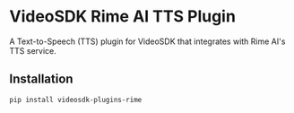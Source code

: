 # VideoSDK Rime AI TTS Plugin

A Text-to-Speech (TTS) plugin for VideoSDK that integrates with Rime AI's TTS service.

## Installation

```bash
pip install videosdk-plugins-rime
```